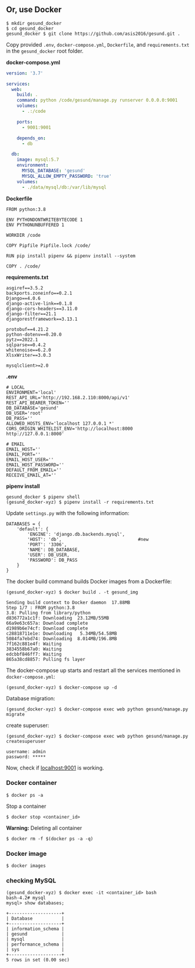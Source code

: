## Or, use **Docker**

```shell
$ mkdir gesund_docker
$ cd gesund_docker
gesund_docker $ git clone https://github.com/asis2016/gesund.git .
```

Copy provided `.env`, `docker-compose.yml`, `Dockerfile`, and `requirements.txt` in the `gesund_docker` root folder.

**docker-compose.yml**

```yaml
version: '3.7'

services:
  web:
    build: .
    command: python /code/gesund/manage.py runserver 0.0.0.0:9001
    volumes:
      - .:/code

    ports:
      - 9001:9001

    depends_on:
      - db

  db:
    image: mysql:5.7
    environment:
      MYSQL_DATABASE: 'gesund'
      MYSQL_ALLOW_EMPTY_PASSWORD: 'true'
    volumes:
      - ./data/mysql/db:/var/lib/mysql
```

**Dockerfile**

```
FROM python:3.8

ENV PYTHONDONTWRITEBYTECODE 1
ENV PYTHONUNBUFFERED 1

WORKDIR /code

COPY Pipfile Pipfile.lock /code/

RUN pip install pipenv && pipenv install --system

COPY . /code/
```

**requirements.txt**
```
asgiref==3.5.2
backports.zoneinfo==0.2.1
Django==4.0.6
django-active-link==0.1.8
django-cors-headers==3.11.0
django-filter==21.1
djangorestframework==3.13.1

protobuf==4.21.2
python-dotenv==0.20.0
pytz==2022.1
sqlparse==0.4.2
whitenoise==6.2.0
XlsxWriter==3.0.3

mysqlclient>=2.0
```

**.env**

```
# LOCAL
ENVIRONMENT='local'
REST_API_URL='http://192.168.2.110:8000/api/v1'
REST_API_BEARER_TOKEN=''
DB_DATABASE='gesund'
DB_USER='root'
DB_PASS=''
ALLOWED_HOSTS_ENV='localhost 127.0.0.1 *'
CORS_ORIGIN_WHITELIST_ENV='http://localhost:8000 http://127.0.0.1:8000'

# EMAIL
EMAIL_HOST=''
EMAIL_PORT=''
EMAIL_HOST_USER=''
EMAIL_HOST_PASSWORD=''
DEFAULT_FROM_EMAIL=''
RECEIVE_EMAIL_AT=''
```

**pipenv install**

```shell
gesund_docker $ pipenv shell
(gesund_docker-xyz) $ pipenv install -r requirements.txt
```

Update `settings.py` with the following information:

```shell
DATABASES = {
    'default': {
        'ENGINE': 'django.db.backends.mysql',
        'HOST': 'db',                             #new
        'PORT': '3306',
        'NAME': DB_DATABASE,
        'USER': DB_USER,
        'PASSWORD': DB_PASS
    }
}
```





The docker build command builds Docker images from a Dockerfile:

```shell
(gesund_docker-xyz) $ docker build . -t gesund_img

Sending build context to Docker daemon  17.88MB
Step 1/7 : FROM python:3.8
3.8: Pulling from library/python
d836772a1c1f: Downloading  23.12MB/55MB
66a9e63c657a: Download complete 
d1989b6e74cf: Download complete 
c28818711e1e: Downloading   5.34MB/54.58MB
5084fa7ebd74: Downloading  8.014MB/196.8MB
7f162c881e4f: Waiting 
3834558b67a0: Waiting 
edcbbf846ff7: Waiting 
865a38cd8857: Pulling fs layer
```

The docker-compose up starts and restart all the services mentioned in `docker-compose.yml`:

```shell
(gesund_docker-xyz) $ docker-compose up -d
```



Database migration:

```shell
(gesund_docker-xyz) $ docker-compose exec web python gesund/manage.py migrate
```

create superuser:

```shell
(gesund_docker-xyz) $ docker-compose exec web python gesund/manage.py createsuperuser

username: admin
password: *****
```

Now, check if [localhost:9001](http://0.0.0.0:9001/) is working.

### Docker container

```shell
$ docker ps -a
```

Stop a container

```shell
$ docker stop <container_id>
```

**Warning:** Deleting all container

```shell
$ docker rm -f $(docker ps -a -q)
```

### Docker image

```shell
$ docker images
```

### checking MySQL

```shell
(gesund_docker-xyz) $ docker exec -it <container_id> bash
bash-4.2# mysql
mysql> show databases;  

+--------------------+
| Database           |
+--------------------+
| information_schema |
| gesund             |
| mysql              |
| performance_schema |
| sys                |
+--------------------+
5 rows in set (0.00 sec)
```
 